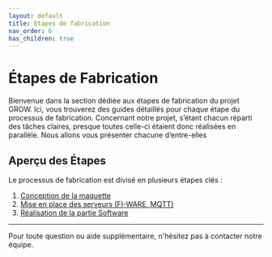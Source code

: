 ```yaml
---
layout: default
title: Etapes de fabrication
nav_order: 6
has_children: true
---
```


# Étapes de Fabrication

Bienvenue dans la section dédiée aux étapes de fabrication du projet GROW. Ici, vous trouverez des guides détaillés pour chaque étape du processus de fabrication.
Concernant notre projet, s’étant chacun réparti des tâches claires, presque toutes celle-ci étaient donc réalisées en parallèle. Nous allons vous présenter chacune d’entre-elles 


## Aperçu des Étapes

Le processus de fabrication est divisé en plusieurs étapes clés :

1. [Conception de la maquette ](etape_1.md)
2. [Mise en place des serveurs (FI-WARE, MQTT)](etape_2.md)
3. [Réalisation de la partie Software](etape_3.md)

---

Pour toute question ou aide supplémentaire, n'hésitez pas à contacter notre équipe.

